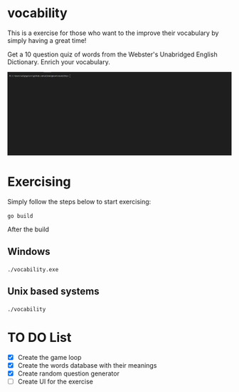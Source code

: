 # vocability
This is a exercise for those who want to the improve their vocabulary by simply having a great time!

Get a 10 question quiz of words from the Webster's Unabridged English Dictionary. Enrich your vocabulary.

![](demo.gif)

# Exercising

Simply follow the steps below to start exercising:

`go build`

After the build
## Windows

`./vocability.exe`

## Unix based systems

`./vocability`

# TO DO List
- [x] Create the game loop
- [x] Create the words database with their meanings
- [x] Create random question generator
- [ ] Create UI for the exercise
